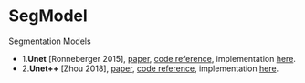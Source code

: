 # SegModel
Segmentation Models
- 1.**Unet** [Ronneberger 2015], [paper](https://arxiv.org/abs/1505.04597), [code reference](https://github.com/qubvel/segmentation_models.pytorch), implementation [here]().
- 2.**Unet++** [Zhou 2018], [paper](https://arxiv.org/pdf/1807.10165.pdf), [code reference](https://github.com/qubvel/segmentation_models.pytorch), implementation [here]().
